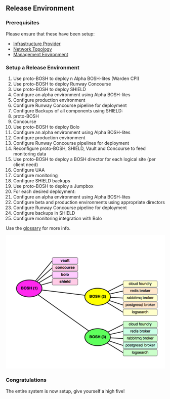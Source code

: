 ## Release Environment

### Prerequisites

Please ensure that these have been setup:

  * [Infrastructure Provider](infrastructure.md)
  * [Network Topology](network.md)
  * [Management Environment](manage.md)

### Setup a Release Environment

1. Use proto-BOSH to deploy n Alpha BOSH-lites (Warden CPI)
1. Use proto-BOSH to deploy Runway Concourse
1. Use proto-BOSH to deploy SHIELD
  1. Configure an alpha environment using Alpha BOSH-lites
  1. Configure production environment
  1. Configure Runway Concourse pipeline for deployment
1. Configure Backups of all components using SHIELD:
  1. proto-BOSH
  1. Concourse
1. Use proto-BOSH to deploy Bolo
  1. Configure an alpha environment using Alpha BOSH-lites
  1. Configure production environment
  1. Configure Runway Concourse pipelines for deployment
  1. Reconfigure proto-BOSH, SHIELD, Vault and Concourse to feed monitoring data
1. Use proto-BOSH to deploy a BOSH director for each logical site (per client need)
  1. Configure UAA
  1. Configure monitoring
  1. Configure SHIELD backups
1. Use proto-BOSH to deploy a Jumpbox
1. For each desired deployment:
  1. Configure an alpha environment using Alpha BOSH-lites
  1. Configure beta and production environments using appropriate directors
  1. Configure Runway Concourse pipeline for deployment
  1. Configure backups in SHIELD
  1. Configure monitoring integration with Bolo

Use the [glossary](glossary.md) for more info.

![overview](/images/overview.png)

### Congratulations

The entire system is now setup, give yourself a high five!
